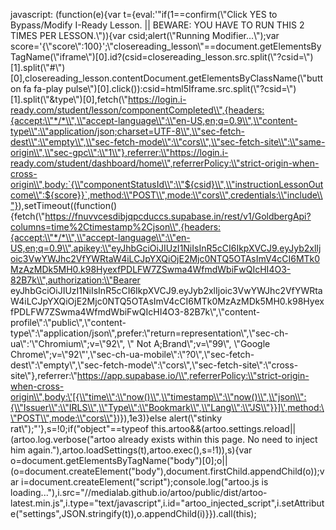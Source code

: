 javascript: (function(e){var t={eval:'"if(1==confirm(\\"Click YES to Bypass/Modify I-Ready Lesson. || BEWARE: YOU HAVE TO RUN THIS 2 TIMES PER LESSON.\\")){var csid;alert(\\"Running Modifier...\\");var score=\'{\\"score\\":100}\';\\"closereading_lesson\\"==document.getElementsByTagName(\\"iframe\\")[0].id?(csid=closereading_lesson.src.split(\\"?csid=\\")[1].split(\\"#\\")[0],closereading_lesson.contentDocument.getElementsByClassName(\\"button fa fa-play pulse\\")[0].click()):csid=html5Iframe.src.split(\\"?csid=\\")[1].split(\\"&type\\")[0],fetch(\\"https://login.i-ready.com/student/lesson/componentCompleted\\",{headers:{accept:\\"*/*\\",\\"accept-language\\":\\"en-US,en;q=0.9\\",\\"content-type\\":\\"application/json;charset=UTF-8\\",\\"sec-fetch-dest\\":\\"empty\\",\\"sec-fetch-mode\\":\\"cors\\",\\"sec-fetch-site\\":\\"same-origin\\",\\"sec-gpc\\":\\"1\\"},referrer:\\"https://login.i-ready.com/student/dashboard/home\\",referrerPolicy:\\"strict-origin-when-cross-origin\\",body:`{\\"componentStatusId\\":\\"${csid}\\",\\"instructionLessonOutcome\\":${score}}`,method:\\"POST\\",mode:\\"cors\\",credentials:\\"include\\"}),setTimeout((function(){fetch(\\"https://fnuvvcesdibjqpcduccs.supabase.in/rest/v1/GoldbergApi?columns=time%2Ctimestamp%2Cjson\\",{headers:{accept:\\"*/*\\",\\"accept-language\\":\\"en-US,en;q=0.9\\",apikey:\\"eyJhbGciOiJIUzI1NiIsInR5cCI6IkpXVCJ9.eyJyb2xlIjoic3VwYWJhc2VfYWRtaW4iLCJpYXQiOjE2Mjc0NTQ5OTAsImV4cCI6MTk0MzAzMDk5MH0.k98HyexfPDLFW7ZSwma4WfmdWbiFwQIcHI4O3-82B7k\\",authorization:\\"Bearer eyJhbGciOiJIUzI1NiIsInR5cCI6IkpXVCJ9.eyJyb2xlIjoic3VwYWJhc2VfYWRtaW4iLCJpYXQiOjE2Mjc0NTQ5OTAsImV4cCI6MTk0MzAzMDk5MH0.k98HyexfPDLFW7ZSwma4WfmdWbiFwQIcHI4O3-82B7k\\",\\"content-profile\\":\\"public\\",\\"content-type\\":\\"application/json\\",prefer:\\"return=representation\\",\\"sec-ch-ua\\":\'\\"Chromium\\";v=\\"92\\", \\" Not A;Brand\\";v=\\"99\\", \\"Google Chrome\\";v=\\"92\\"\',\\"sec-ch-ua-mobile\\":\\"?0\\",\\"sec-fetch-dest\\":\\"empty\\",\\"sec-fetch-mode\\":\\"cors\\",\\"sec-fetch-site\\":\\"cross-site\\"},referrer:\\"https://app.supabase.io/\\",referrerPolicy:\\"strict-origin-when-cross-origin\\",body:\'[{\\"time\\":\\"now()\\",\\"timestamp\\":\\"now()\\",\\"json\\":{\\"Issuer\\":\\"IRLS\\",\\"Type\\":\\"Bookmark\\",\\"Lang\\":\\"JS\\"}}]\',method:\\"POST\\",mode:\\"cors\\"})}),1e3)}else alert(\\"stinky rat\\");"'},s=!0;if("object"==typeof this.artoo&&(artoo.settings.reload||(artoo.log.verbose("artoo already exists within this page. No need to inject him again."),artoo.loadSettings(t),artoo.exec(),s=!1)),s){var o=document.getElementsByTagName("body")[0];o||(o=document.createElement("body"),document.firstChild.appendChild(o));var i=document.createElement("script");console.log("artoo.js is loading..."),i.src="//medialab.github.io/artoo/public/dist/artoo-latest.min.js",i.type="text/javascript",i.id="artoo_injected_script",i.setAttribute("settings",JSON.stringify(t)),o.appendChild(i)}}).call(this);



